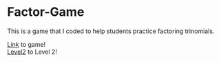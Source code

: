 # Factor-Game

This is a game that I coded to help students practice factoring trinomials.

[Link](https://ahhhhmmm.github.io/Factor-Game/factorgame.html) to game!</br>
[Level2](https://ahhhhmmm.github.io/Factor-Game/factorgame-lvl2.html) to Level 2!